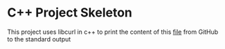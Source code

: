 # C++ Project Skeleton

This project uses libcurl in c++ to print the content of this [file](https://raw.githubusercontent.com/samerbahri98/cpp-project-skeleton/main/content/ligmawhat.txt) from GitHub to the standard output

